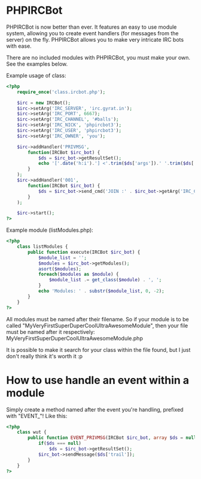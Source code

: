 PHPIRCBot
=========

PHPIRCBot is now better than ever. It features an easy to use module system, allowing you to create event handlers (for messages from the server) on the fly. PHPIRCBot allows you to make very intricate IRC bots with ease. 

There are no included modules with PHPIRCBot, you must make your own. See the examples below. 

Example usage of class:
```php
<?php
	require_once('class.ircbot.php');

	$irc = new IRCBot();
	$irc->setArg('IRC_SERVER', 'irc.gyrat.in');
	$irc->setArg('IRC_PORT', 6667);
	$irc->setArg('IRC_CHANNEL', '#balls');
	$irc->setArg('IRC_NICK', 'phpircbot3');
	$irc->setArg('IRC_USER', 'phpircbot3');
	$irc->setArg('IRC_OWNER', 'you');

	$irc->addHandler('PRIVMSG',
		function(IRCBot $irc_bot) {
			$ds = $irc_bot->getResultSet();
			echo '['.date('h:i').'] <'.trim($ds['args']).' '.trim($ds['username']).'> ' . trim($ds['trail']) . PHP_EOL;
		}
	);
	$irc->addHandler('001',
		function(IRCBot $irc_bot) {
			$ds = $irc_bot->send_cmd('JOIN :' . $irc_bot->getArg('IRC_CHANNEL'));
		}
	);

	$irc->start();
?>
```

Example module (listModules.php):
```php
<?php
	class listModules {
		public function execute(IRCBot $irc_bot) {
			$module_list = '';
			$modules = $irc_bot->getModules();
			asort($modules);
			foreach($modules as $module) {
				$module_list .= get_class($module) . ', ';
			}
			echo 'Modules: ' . substr($module_list, 0, -2);
		}
	}
?>
```

All modules must be named after their filename. So if your module is to be called "MyVeryFirstSuperDuperCoolUltraAwesomeModule", then your file must be named after it respectively:
MyVeryFirstSuperDuperCoolUltraAwesomeModule.php

It is possible to make it search for your class within the file found, but I just don't really think it's worth it :p

How to use handle an event within a module
==========================================
Simply create a method named after the event you're handling, prefixed with "EVENT_"!
Like this:
```php
<?php
	class wut {
		public function EVENT_PRIVMSG(IRCBot $irc_bot, array $ds = null) {
			if($ds === null)
				$ds = $irc_bot->getResultSet();
			$irc_bot->sendMessage($ds['trail']);
		}
	}
?>
```
